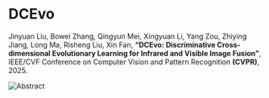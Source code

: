 # DCEvo

Jinyuan Liu, Bowei Zhang, Qingyun Mei, Xingyuan Li, Yang Zou, Zhiying Jiang, Long Ma, Risheng Liu, Xin Fan, **“DCEvo: Discriminative Cross-dimensional Evolutionary Learning for Infrared and Visible Image Fusion”**,
IEEE/CVF Conference on Computer Vision and Pattern Recognition **(CVPR)**, 2025.

![Abstract](Figures/first_figure.jpg)
